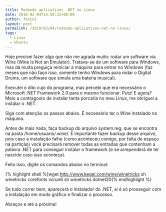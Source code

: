 ```yaml
---
title: Rodando aplicativos .NET no Linux
date: 2010-02-04T14:50:31+00:00
author: fonini
layout: post
permalink: /2010/02/04/rodando-aplicativos-net-no-linux/
tags:
  - Linux
  - Ubuntu
---
```

Hoje precisei fazer algo que não me agrada muito: rodar um software via Wine (Wine Is Not an Emulator). Tratava-se de um software para Windows, mas dá muita preguiça reiniciar a máquina para entrar no Windows (faz meses que não faço isso, somente tenho Windows para rodar o Digital Drums, um software que simula uma bateria musical).

Executei o dito cujo do programa, mas percebi que era necessário o Microsoft .NET Framework 2.0 para o mesmo funcionar. Putz! E agora? Meio a contragosto de instalar tanta porcaria no meu Linux, me obriguei a instalar o .NET.

Siga com atenção os passos abaixo. É necessário ter o Wine instalado na máquina.

Antes de mais nada, faça backup do arquivo system.reg, que se encontra na pasta /home/usuario/.wine/. É importante fazer backup desse arquivo, pois caso a instalação falhe (como aconteceu comigo, por falta de espaço na partição) você precisará remover todas as entradas que contenham a palavra .NET para conseguir instalar o framework (e se arrependerá de ter nascido caso isso aconteça).

Feito isso, digite os comandos abaixo no terminal:

{% highlight shell %}wget http://www.kegel.com/wine/winetricks
sh winetricks corefonts vcrun6
sh winetricks dotnet20{% endhighlight %}

Se tudo correr bem, aparecerá o instalador do .NET, ai é só prosseguir com a instalação em modo gráfico e finalizar o processo.

Abraços e até a próxima!